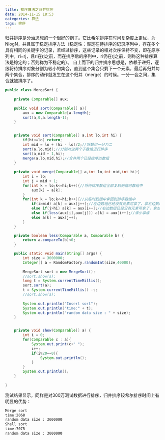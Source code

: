 ```yaml
---
title: 排序算法之归并排序
date: 2014-11-15 18:53
categories: 算法
tags: 排序
---
```


归并排序是分治思想的一个很好的例子。它比希尔排序在时间复杂度上更优，为NlogN，并且属于稳定排序方法（稳定性：假定在待排序的记录序列中，存在多个具有相同的关键字的记录，若经过排序，这些记录的相对次序保持不变，即在原序列中，ri=rj，且ri在rj之前，而在排序后的序列中，ri仍在rj之前，则称这种排序算法是稳定的；否则称为不稳定的）。
自上而下的归并排序思想是，依赖于递归，逐级将待排序对象分割为较小的集合，直到这个集合只剩下一个元素，最后再归并每两个集合，排序的动作就发生在这个归并（merge）的时候。一分一合之间，集合就被排序了。
```java
public class MergeSort {
	
	private Comparable[] aux;
	
	public void sort(Comparable[] a){
		aux = new Comparable[a.length];
		sort(a,0,a.length-1);
	}
	

	private void sort(Comparable[] a,int lo,int hi) {
		if(hi<=lo) return;
		int mid = lo + (hi - lo)/2;//将数组一分为二
		sort(a,lo,mid);//分别对这两个子数组进行排序
		sort(a,mid + 1,hi);
		merge(a,lo,mid,hi);//合并两个已经排序的数组
	}
	
	private void merge(Comparable[] a,int lo,int mid,int hi){
		int i = lo;
		int j = mid + 1;
		for(int k = lo;k<=hi;k++){//将待排序数组全部复制到临时数组中
			aux[k] = a[k];
		}
		for(int k = lo;k<=hi;k++){//从临时数组中拿回到排序数组中
			if(i>mid) a[k] = aux[j++];//左边数组已经没有元素可拿了，拿右边数组元素
			else if(j>hi) a[k] = aux[i++];//右边数组已经没有元素可拿了，拿左边边数组元素
			else if(less(aux[i],aux[j])) a[k] = aux[i++];//谁小拿谁
			else a[k] = aux[j++];
		}
	}

	private boolean less(Comparable a, Comparable b) {
		return a.compareTo(b)<0;
	}

	public static void main(String[] args) {
		int size = 3000000;
		Integer[] a = RandomFactory.randomInt(size,40000);
		
		MergeSort sort = new MergeSort();
		//sort.show(a);
		long t = System.currentTimeMillis();
		sort.sort(a);
		t = System.currentTimeMillis() -t;
		//sort.show(a);
		
		System.out.println("Insert sort");
		System.out.println("time:" + t);
		System.out.println("random data size : " + size);
	}


	private void show(Comparable[] a) {
		int i = 0;
		for(Comparable c : a){
			System.out.print(c+" ");
			i++;
			if(i%20==0){
				System.out.println();
			}
		}
		System.out.println();
	}
	
}
```

测试结果显示，同样是对300万测试数据进行排序，归并排序较希尔排序时间上有明显的优势：
```bash
Merge sort
time:2068
random data size : 3000000
Shell sort
time:7075
random data size : 3000000
```


